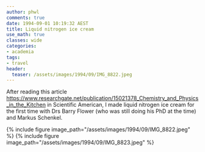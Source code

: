 ```yaml
---
author: phwl
comments: true
date: 1994-09-01 10:19:32 AEST
title: Liquid nitrogen ice cream
use_math: true
classes: wide
categories:
- academia
tags:
- travel
header:
  teaser: /assets/images/1994/09/IMG_8822.jpeg
---
```


After reading this article <https://www.researchgate.net/publication/15021378_Chemistry_and_Physics_in_the_Kitchen> in Scientific American, I made liquid nitrogen ice cream for the first time with Drs Barry Flower (who was still doing his
PhD at the time) and Markus Schenkel. 

{% include figure image_path="/assets/images/1994/09/IMG_8822.jpeg" %}
{% include figure image_path="/assets/images/1994/09/IMG_8823.jpeg" %}
